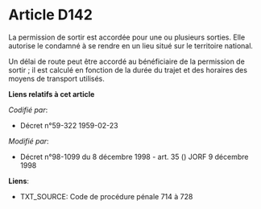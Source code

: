 # Article D142

La permission de sortir est accordée pour une ou plusieurs sorties. Elle autorise le condamné à se rendre en un lieu situé
sur le territoire national.

Un délai de route peut être accordé au bénéficiaire de la permission de sortir ; il est calculé en fonction de la durée du
trajet et des horaires des moyens de transport utilisés.

**Liens relatifs à cet article**

_Codifié par_:

  - Décret n°59-322 1959-02-23

_Modifié par_:

  - Décret n°98-1099 du 8 décembre 1998 - art. 35 () JORF 9 décembre 1998

**Liens**:

  - TXT_SOURCE: Code de procédure pénale 714 à 728
